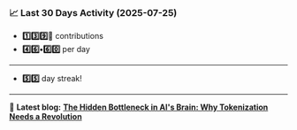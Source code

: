 <!--START_STATS-->
### 📈 Last 30 Days Activity (2025-07-25)  
- **1️⃣3️⃣9️⃣🎱** contributions  
- **4️⃣6️⃣•6️⃣0️⃣** per day
---
- **5️⃣5️⃣** day streak!
---
📝 **Latest blog:** [**The Hidden Bottleneck in AI's Brain: Why Tokenization Needs a Revolution**](https://andriak.com/blog/tokenization-revolution)
<!--END_STATS-->
